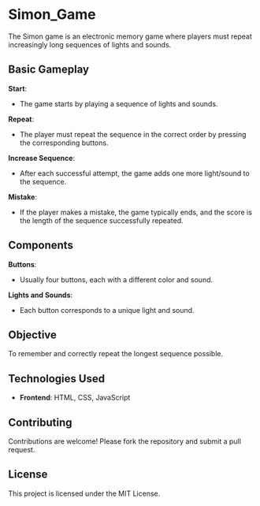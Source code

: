 # Simon_Game

The Simon game is an electronic memory game where players must repeat increasingly long sequences of lights and sounds.

## Basic Gameplay

**Start**:
- The game starts by playing a sequence of lights and sounds.

**Repeat**:
- The player must repeat the sequence in the correct order by pressing the corresponding buttons.

**Increase Sequence**:
- After each successful attempt, the game adds one more light/sound to the sequence.

**Mistake**:
- If the player makes a mistake, the game typically ends, and the score is the length of the sequence successfully repeated.

## Components

**Buttons**:
- Usually four buttons, each with a different color and sound.

**Lights and Sounds**:
- Each button corresponds to a unique light and sound.

## Objective

To remember and correctly repeat the longest sequence possible.

## Technologies Used

- **Frontend**: HTML, CSS, JavaScript

## Contributing

Contributions are welcome! Please fork the repository and submit a pull request.

## License

This project is licensed under the MIT License.
